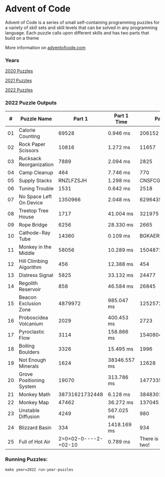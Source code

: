 <p><img alt="" src="https://img.shields.io/badge/day%20-25-red" /> <img alt="" src="https://img.shields.io/badge/days%20completed-25-important" /> <img alt="" src="https://img.shields.io/badge/stars%20-50-success" /></p>
<h1>Advent of Code</h1>
<p>Advent of Code is a series of small self-containing programming puzzles for a variety of skill sets and skill levels that can be solved in any programming language. Each puzzle calls upon different skills and has two parts that build on a theme</p>
<p>More information on <a href="http://adventofcode.com/">adventofcode.com</a></p>
<h3>Years</h3>
<p><a href="./src/years/2020">2020 Puzzles</a>&nbsp;&nbsp;&nbsp;<img alt="" src="https://img.shields.io/badge/days%20completed-25-informational"/> <img alt="" src="https://img.shields.io/badge/stars%20-50-informational" /></p>
<p><a href="./src/years/2021">2021 Puzzles</a>&nbsp;&nbsp;&nbsp;<img alt="" src="https://img.shields.io/badge/days%20completed-25-informational"/> <img alt="" src="https://img.shields.io/badge/stars%20-50-informational" /></p>
<p><a href="./src/years/2022">2022 Puzzles</a>&nbsp;&nbsp;&nbsp;<img alt="" src="https://img.shields.io/badge/days%20completed-25-informational"/> <img alt="" src="https://img.shields.io/badge/stars%20-50-informational" /></p>
<h3>2022 Puzzle Outputs</h3>
<table>

<thead>

<tr><th>#  </th><th>Puzzle Name             </th><th>Part 1              </th><th>Part 1 Time  </th><th>Part 2               </th><th>Part 2 Time  </th><th>Tests  </th><th>Tests Time   </th></tr>

</thead>

<tbody>

<tr><td>01 </td><td>Calorie Counting        </td><td>69528               </td><td>0.946 ms     </td><td>206152               </td><td>0.945 ms     </td><td>2      </td><td>2.090 ms     </td></tr>

<tr><td>02 </td><td>Rock Paper Scissors     </td><td>10816               </td><td>1.272 ms     </td><td>11657                </td><td>1.847 ms     </td><td>2      </td><td>4.070 ms     </td></tr>

<tr><td>03 </td><td>Rucksack Reorganization </td><td>7889                </td><td>2.094 ms     </td><td>2825                 </td><td>2.424 ms     </td><td>2      </td><td>4.378 ms     </td></tr>

<tr><td>04 </td><td>Camp Cleanup            </td><td>464                 </td><td>7.746 ms     </td><td>770                  </td><td>8.586 ms     </td><td>2      </td><td>29.443 ms    </td></tr>

<tr><td>05 </td><td>Supply Stacks           </td><td>RNZLFZSJH           </td><td>1.298 ms     </td><td>CNSFCGJSM            </td><td>1.281 ms     </td><td>2      </td><td>2.882 ms     </td></tr>

<tr><td>06 </td><td>Tuning Trouble          </td><td>1531                </td><td>0.642 ms     </td><td>2518                 </td><td>1.947 ms     </td><td>6      </td><td>2.618 ms     </td></tr>

<tr><td>07 </td><td>No Space Left On Device </td><td>1350966             </td><td>2.048 ms     </td><td>6296435              </td><td>2.065 ms     </td><td>2      </td><td>4.294 ms     </td></tr>

<tr><td>08 </td><td>Treetop Tree House      </td><td>1717                </td><td>41.004 ms    </td><td>321975               </td><td>46.256 ms    </td><td>2      </td><td>104.303 ms   </td></tr>

<tr><td>09 </td><td>Rope Bridge             </td><td>6256                </td><td>28.330 ms    </td><td>2665                 </td><td>104.096 ms   </td><td>3      </td><td>169.720 ms   </td></tr>

<tr><td>10 </td><td>Cathode-Ray Tube        </td><td>14360               </td><td>0.109 ms     </td><td>BGKAEREZ             </td><td>0.074 ms     </td><td>2      </td><td>0.314 ms     </td></tr>

<tr><td>11 </td><td>Monkey in the Middle    </td><td>58056               </td><td>10.289 ms    </td><td>15048718170          </td><td>5612.750 ms  </td><td>2      </td><td>7486.833 ms  </td></tr>

<tr><td>12 </td><td>Hill Climbing Algorithm </td><td>456                 </td><td>12.388 ms    </td><td>454                  </td><td>2205.034 ms  </td><td>2      </td><td>2096.205 ms  </td></tr>

<tr><td>13 </td><td>Distress Signal         </td><td>5825                </td><td>33.132 ms    </td><td>24477                </td><td>28.614 ms    </td><td>2      </td><td>54.522 ms    </td></tr>

<tr><td>14 </td><td>Regolith Reservoir      </td><td>858                 </td><td>46.584 ms    </td><td>26845                </td><td>1468.928 ms  </td><td>2      </td><td>1719.681 ms  </td></tr>

<tr><td>15 </td><td>Beacon Exclusion Zone   </td><td>4879972             </td><td>985.047 ms   </td><td>12525726647448       </td><td>107.899 ms   </td><td>2      </td><td>1951.472 ms  </td></tr>

<tr><td>16 </td><td>Proboscidea Volcanium   </td><td>2029                </td><td>400.453 ms   </td><td>2723                 </td><td>277280.351 ms</td><td>2      </td><td>264018.851 ms</td></tr>

<tr><td>17 </td><td>Pyroclastic Flow        </td><td>3114                </td><td>158.866 ms   </td><td>1540804597682        </td><td>212.318 ms   </td><td>2      </td><td>455.010 ms   </td></tr>

<tr><td>18 </td><td>Boiling Boulders        </td><td>3326                </td><td>15.495 ms    </td><td>1996                 </td><td>168.274 ms   </td><td>2      </td><td>108.581 ms   </td></tr>

<tr><td>19 </td><td>Not Enough Minerals     </td><td>1624                </td><td>38346.557 ms </td><td>12628                </td><td>65952.317 ms </td><td>2      </td><td>243700.334 ms</td></tr>

<tr><td>20 </td><td>Grove Positioning System</td><td>19070               </td><td>313.786 ms   </td><td>14773357352059       </td><td>5584.592 ms  </td><td>2      </td><td>5896.364 ms  </td></tr>

<tr><td>21 </td><td>Monkey Math             </td><td>38731621732448      </td><td>6.128 ms     </td><td>3848301405790        </td><td>25.260 ms    </td><td>2      </td><td>52.293 ms    </td></tr>

<tr><td>22 </td><td>Monkey Map              </td><td>47462               </td><td>36.272 ms    </td><td>137045               </td><td>153.946 ms   </td><td>2      </td><td>207.919 ms   </td></tr>

<tr><td>23 </td><td>Unstable Diffusion      </td><td>4249                </td><td>567.025 ms   </td><td>980                  </td><td>31566.906 ms </td><td>3      </td><td>36143.973 ms </td></tr>

<tr><td>24 </td><td>Blizzard Basin          </td><td>334                 </td><td>1418.169 ms  </td><td>934                  </td><td>3987.176 ms  </td><td>3      </td><td>5418.841 ms  </td></tr>

<tr><td>25 </td><td>Full of Hot Air         </td><td>2=0=02-0----2-=02-10</td><td>0.789 ms     </td><td>There is no part two!</td><td>0.060 ms     </td><td>2      </td><td>0.513 ms     </td></tr>

</tbody>

</table>

<h3>Running Puzzles:</h3>
<p><code>make year=2022 run-year-puzzles</code></p>
